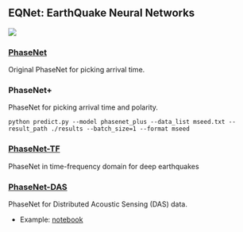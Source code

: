 ## EQNet: EarthQuake Neural Networks

![](https://img.shields.io/badge/python-3.8%2B-blue)

### [PhaseNet](https://github.com/AI4EPS/PhaseNet)
Original PhaseNet for picking arrival time.

### PhaseNet+
PhaseNet for picking arrival time and polarity.
```
python predict.py --model phasenet_plus --data_list mseed.txt --result_path ./results --batch_size=1 --format mseed
```

### [PhaseNet-TF](https://ziyixi.science/researchprojects/phasenet-tf/)
PhaseNet in time-frequency domain for deep earthquakes


### [PhaseNet-DAS](https://arxiv.org/abs/2302.08747)
PhaseNet for Distributed Acoustic Sensing (DAS) data.

- Example: [notebook](https://ai4eps.github.io/EQNet/phasenet_das)

<!-- e.g.,
```
python predict.py --model phasenet --add_polarity --add_event --format mseed --data_path /kuafu/jxli/Data/SeismicEventData/mammoth_south/data/ --data_list mammoth_south.txt --batch_size 1 --result_path mammoth_south 
```
```
torchrun --standalone --nproc_per_node 8 predict.py --model phasenet --data_path /atomic-data/zhuwq/Hawaii_Loa --format mseed  --batch_size=1 --result_path Hawaii_Loa --response_xml /atomic-data/zhuwq/response_hawaii_loa.xml --min_prob 0.3 --highpass_filter 1.0 --add_polarity  --add_event
```
```
torchrun --standalone --nproc_per_node 4 predict.py --model phasenet --batch_size=32 --hdf5-file datasets/NCEDC/ncedc_event_dataset.h5 --result_path results_ncedc_event_dataset_0.1 --add_polarity --add_event  --dataset=seismic_trace --min_prob 0.1
``` -->

<!-- ## Install
```
pip install -r requirements.txt
```

## Prediction -->

<!-- 
*Test data*
```
wget https://huggingface.co/datasets/AI4EPS/quakeflow_das/resolve/main/data/ridgecrest_north/ci37280444.h5
```

```
python predict.py --model phasenet_das --amp --data_path /path_to_data --result_path ./results --cut_patch
```

e.g.,
```
python predict.py --model phasenet_das --amp  --data_path /net/kuafu/mnt/tank/data/EventData/Arcata_Spring2022/data --result_path Arcata_Spring2022 --plot_figure
```
```
python predict.py --model phasenet_das --amp --data_path Forge_Utah/data --result_path ./results --location forge --phases P S PS
```
Continuous data:
```
torchrun --standalone --nproc_per_node=4 predict.py --data_path /kuafu/DASdata/Hawaii_desampled/ --result_path Hawaii_5Hz --system optasense --cut_patch --nt=20480 --nx=3000 --workers=4 --batch_size=1 --amp --highpass_filter=5.0
```

Arguments:
- add the *--plot_figure* argument to plot results. 
- add the *--highpass_filter 1.0* to add highpass filter.

## Training


### Training PhaseNet-DAS
```
torchrun --standalone --nproc_per_node=4 train.py --model phasenet_das --batch-size=4 --stack-event --stack-noise --resample-space --resample-time --masking --amp --random-crop --output=model_phasenet_das --epochs=30 --wd=1e-1
```

```
python ../train.py --model phasenet_das --batch-size=4 --stack-event --stack-noise --resample-space --resample-time --masking --amp --random-crop --output=model_phasenet_das --epochs=30 --wd=1e-1 --data-list results/training/mammoth_north/data.txt results/training/mammoth_south/data.txt results/training/ridgecrest_north/data.txt results/training/ridgecrest_south/data.txt --label-path results/training/mammoth_north/labels/ results/training/mammoth_south/labels/ results/training/ridgecrest_north/labels/ results/training/ridgecrest_south/labels/ --noise-list results/training/mammoth_north/noise.txt results/training/mammoth_south/noise.txt  results/training/ridgecrest_north/noise.txt results/training/ridgecrest_south/noise.txt
```

e.g.,
```
python train.py --nt 5000 --nx 1280 -b 3 --phases P S SP --output Utah -->
<!-- ``` -->

<!-- ### Training PhaseNet
```
torchrun --standalone --nproc_per_node 4 train.py --model phasenet --batch-size=256 --hdf5-file /scratch/zhuwq/EQNet_update2/datasets/NCEDC/ncedc_event_dataset_3c.h5 --lr 0.01 --workers=32 --stack-event --flip-polarity --drop-channel --output model_phasenet
```
```
torchrun --standalone --nproc_per_node 4 train.py --model phasenet --batch-size=256 --data-path datasets/NCEDC/ncedc_h5 --lr 0.01 --workers=32 --stack-event --flip-polarity --drop-channel --output model_phasenet
```

### Training EQNet
```
torchrun --standalone --nproc_per_node 4 train.py --model=eqnet --backbone=resnet50 --output-dir result_eqnet
```

### Training DeepDenoiser

### Training AutoEncoder


Options:
- Using Single GPU/CPU
```bash
python train.py --output-dir output
```

- Using Multi-GPUs
```bash
torchrun --standalone --nproc_per_node=4 train.py --output-dir output
``` -->
